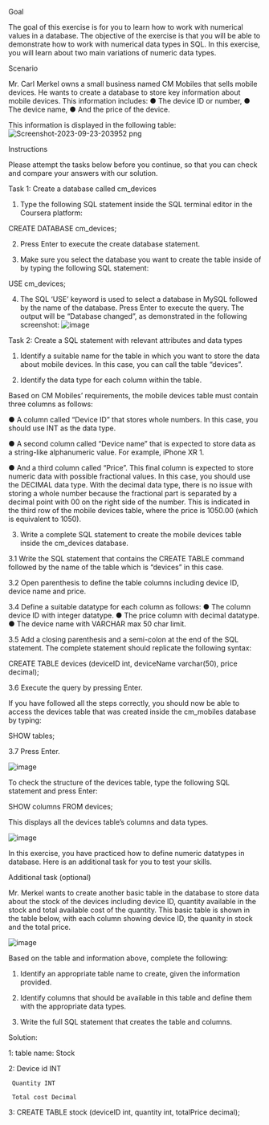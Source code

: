 Goal 

The goal of this exercise is for you to learn how to work with numerical values in a database. The objective of the exercise is that you will be able to demonstrate how to work with numerical data types in SQL. In this exercise, you will learn about two main variations of numeric data types. 

Scenario 

Mr. Carl Merkel owns a small business named CM Mobiles that sells mobile devices. He wants to create a database to store key information about mobile devices. This information includes: 
●	The device ID or number, 
●	The device name,
●	And the price of the device.

This information is displayed in the following table:
![Screenshot-2023-09-23-203952 png](https://github.com/janaom/Meta-Database-Engineer-Professional-Certificate/assets/83917694/1a1ef28c-d679-4b39-8142-0e30730adb91)


Instructions 

Please attempt the tasks below before you continue, so that you can check and compare your answers with our solution. 

Task 1: Create a database called cm_devices

1.	Type the following SQL statement inside the SQL terminal editor in the Coursera platform:

CREATE DATABASE cm_devices; 

2.	Press Enter to execute the create database statement. 

3.	Make sure you select the database you want to create the table inside of by typing the following SQL statement: 

USE cm_devices; 

4.	The SQL ‘USE’ keyword is used to select a database in MySQL followed by the name of the database. Press Enter to execute the query. The output will be “Database changed”, as demonstrated in the following screenshot:
   ![image](https://github.com/janaom/Meta-Database-Engineer-Professional-Certificate/assets/83917694/b8da5eb2-6963-4b40-adf8-8afdb03df498)


Task 2: Create a SQL statement with relevant attributes and data types 

1.	Identify a suitable name for the table in which you want to store the data about mobile devices. In this case, you can call the table “devices”.

2.	Identify the data type for each column within the table.

Based on CM Mobiles’ requirements, the mobile devices table must contain three columns as follows:

●	A column called “Device ID” that stores whole numbers. In this case, you should use INT as the data type.

●	A second column called “Device name” that is expected to store data as a string-like alphanumeric value. For example, iPhone XR 1.

●	And a third column called “Price”. This final column is expected to store numeric data with possible fractional values. In this case, you should use the DECIMAL data type. With the decimal data type, there is no issue with storing a whole number because the fractional part is separated by a decimal point with 00 on the right side of the number. This is indicated in the third row of the mobile devices table, where the price is 1050.00 (which is equivalent to 1050).

3.	Write a complete SQL statement to create the mobile devices table inside the cm_devices database.

3.1	Write the SQL statement that contains the CREATE TABLE command followed by the name of the table which is “devices” in this case.

3.2	Open parenthesis to define the table columns including device ID, device name and price.

3.4	Define a suitable datatype for each column as follows:
●	The column device ID with integer datatype.
●	The price column with decimal datatype.
●	The device name with VARCHAR max 50 char limit.

3.5	Add a closing parenthesis and a semi-colon at the end of the SQL statement. The complete statement should replicate the following syntax:

CREATE TABLE devices (deviceID int, deviceName varchar(50), price decimal);

3.6	Execute the query by pressing Enter.

If you have followed all the steps correctly, you should now be able to access the devices table that was created inside the cm_mobiles database by typing:

SHOW tables;

3.7	Press Enter. 

![image](https://github.com/janaom/Meta-Database-Engineer-Professional-Certificate/assets/83917694/2c48081a-aec1-4d6b-9944-08373b73aa4f)



To check the structure of the devices table, type the following SQL statement and press Enter:

SHOW columns FROM devices;

This displays all the devices table’s columns and data types.

![image](https://github.com/janaom/Meta-Database-Engineer-Professional-Certificate/assets/83917694/f55b7c9c-694b-4421-ad86-33a7d45021e5)



In this exercise, you have practiced how to define numeric datatypes in database. Here is an additional task for you to test your skills.

Additional task (optional)

Mr. Merkel wants to create another basic table in the database to store data about the stock of the devices including device ID, quantity available in the stock and total available cost of the quantity. This basic table is shown in the table below, with each column showing device ID, the quanity in stock and the total price. 

![image](https://github.com/janaom/Meta-Database-Engineer-Professional-Certificate/assets/83917694/e40555d0-fbc3-4560-8816-c59465e09c0b)



Based on the table and information above, complete the following:

1.	Identify an appropriate table name to create, given the information provided. 

2.	Identify columns that should be available in this table and define them with the appropriate data types.

3.	Write the full SQL statement that creates the table and columns.

Solution: 

1: table name: Stock 

2: Device id INT

     Quantity INT 

     Total cost Decimal

3: CREATE TABLE stock (deviceID int, quantity int, totalPrice decimal);
